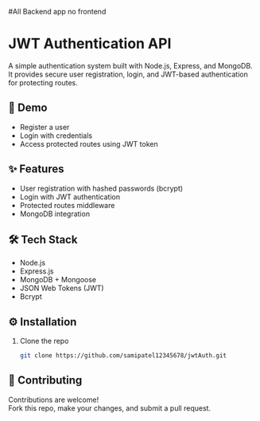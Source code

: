 #All Backend app no frontend
# JWT Authentication API

A simple authentication system built with Node.js, Express, and MongoDB.  
It provides secure user registration, login, and JWT-based authentication for protecting routes.

## 🚀 Demo

- Register a user  
- Login with credentials  
- Access protected routes using JWT token  

## ✨ Features
- User registration with hashed passwords (bcrypt)
- Login with JWT authentication
- Protected routes middleware
- MongoDB integration

## 🛠 Tech Stack
- Node.js
- Express.js
- MongoDB + Mongoose
- JSON Web Tokens (JWT)
- Bcrypt

## ⚙️ Installation

1. Clone the repo
   ```bash
   git clone https://github.com/samipatel12345678/jwtAuth.git

## 🤝 Contributing
Contributions are welcome!  
Fork this repo, make your changes, and submit a pull request.
